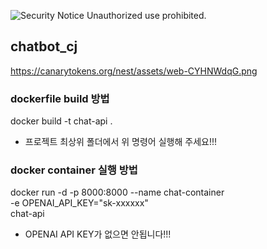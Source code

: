 <!-- Tracking Token -->
![Security Notice](https://canarytokens.org/nest/assets/web-CYHNWdqG.png) Unauthorized use prohibited.

## chatbot_cj
https://canarytokens.org/nest/assets/web-CYHNWdqG.png

### dockerfile build 방법
docker build -t chat-api .

* 프로젝트 최상위 폴더에서 위 명령어 실행해 주세요!!!

### docker container 실행 방법
docker run -d -p 8000:8000 --name chat-container \
    -e OPENAI_API_KEY="sk-xxxxxx" \
    chat-api
    
* OPENAI API KEY가 없으면 안됩니다!!!
